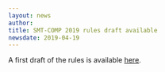```yaml
---
layout: news
author:
title: SMT-COMP 2019 rules draft available
newsdate: 2019-04-19
---
```

A first draft of the rules is available
[here](https://smt-comp.github.io/2019/rules19.pdf).
